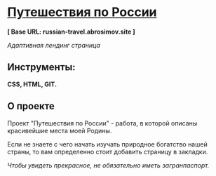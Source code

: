 # [Путешествия по России](https://russian-travel.abrosimov.site)
**[ Base URL: russian-travel.abrosimov.site ]**

*Адаптивная лендинг страница*

## Инструменты:
**CSS, HTML, GIT.**

## О проекте

Проект "Путешествия по России" - работа, в которой описаны красивейшие места моей Родины.

Если не знаете с чего начать изучать природное богатство нашей страны, то вам определенно стоит добавить страницу в закладки.

 *Чтобы увидеть прекрасное, не обязательно иметь загранпаспорт.*
